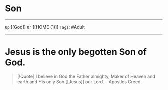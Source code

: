 # Son

---

`Up`:[[God]] `Or`:[[HOME (1)]] `Tags`: #Adult

---

# Jesus is the only begotten Son of God.

> [!Quote] I believe in God the Father almighty, Maker of Heaven and earth and His only Son [[Jesus]] our Lord. – Apostles Creed.
>